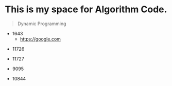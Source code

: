 # This is my space for Algorithm Code.


>Dynamic Programming 

+ 1643 
  + <https://google.com>

* 11726

* 11727

* 9095

* 10844

